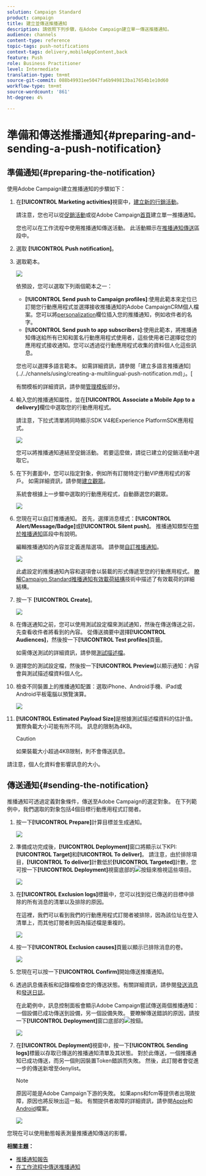 ```yaml
---
solution: Campaign Standard
product: campaign
title: 建立並傳送推播通知
description: 請依照下列步驟，在Adobe Campaign建立單一傳送推播通知。
audience: channels
content-type: reference
topic-tags: push-notifications
context-tags: delivery,mobileAppContent,back
feature: Push
role: Business Practitioner
level: Intermediate
translation-type: tm+mt
source-git-commit: 088b49931ee5047fa6b949813ba17654b1e10d60
workflow-type: tm+mt
source-wordcount: '861'
ht-degree: 4%

---
```



# 準備和傳送推播通知{#preparing-and-sending-a-push-notification}

## 準備通知{#preparing-the-notification}

使用Adobe Campaign建立推播通知的步驟如下：

1. 在&#x200B;**[!UICONTROL Marketing activities]**&#x200B;視窗中，[建立新的行銷活動](../../start/using/marketing-activities.md#creating-a-marketing-activity)。

   請注意，您也可以從[促銷活動](../../start/using/marketing-activities.md#creating-a-marketing-activity)或從Adobe Campaign[首頁](../../start/using/interface-description.md#home-page)建立單一推播通知。

   您也可以在工作流程中使用推播通知傳送活動。 此活動顯示在[推播通知傳送](../../automating/using/push-notification-delivery.md)區段中。

1. 選取 **[!UICONTROL Push notification]**。
1. 選取範本。

   ![](assets/push_notif_type.png)

   依預設，您可以選取下列兩個範本之一：

   * **[!UICONTROL Send push to Campaign profiles]**:使用此範本來定位已訂閱您行動應用程式並選擇接收推播通知的Adobe CampaignCRM個人檔案。您可以將[personalization](../../designing/using/personalization.md#inserting-a-personalization-field)欄位插入您的推播通知，例如收件者的名字。
   * **[!UICONTROL Send push to app subscribers]**:使用此範本，將推播通知傳送給所有已知和匿名行動應用程式使用者，這些使用者已選擇從您的應用程式接收通知。您可以透過從行動應用程式收集的資料個人化這些訊息。

   您也可以選擇多語言範本。 如需詳細資訊，請參閱「建立多語言推播通知](../../channels/using/creating-a-multilingual-push-notification.md)」。[

   有關模板的詳細資訊，請參閱[管理模板](../../start/using/marketing-activity-templates.md)部分。

1. 輸入您的推播通知屬性，並在&#x200B;**[!UICONTROL Associate a Mobile App to a delivery]**&#x200B;欄位中選取您的行動應用程式。

   請注意，下拉式清單將同時顯示SDK V4和Experience PlatformSDK應用程式。

   ![](assets/push_notif_properties.png)

   您可以將推播通知連結至促銷活動。 若要這麼做，請從已建立的促銷活動中選取它。

1. 在下列畫面中，您可以指定對象，例如所有訂閱特定行動VIP應用程式的客戶。 如需詳細資訊，請參閱[建立觀眾](../../audiences/using/creating-audiences.md)。

   系統會根據上一步驟中選取的行動應用程式，自動篩選您的觀眾。

   ![](assets/push_notif_audience.png)

1. 您現在可以自訂推播通知。 首先，選擇消息樣式：**[!UICONTROL Alert/Message/Badge]**&#x200B;或&#x200B;**[!UICONTROL Silent push]**。 推播通知類型在[關於推播通知](../../channels/using/about-push-notifications.md)區段中有說明。

   編輯推播通知的內容並定義進階選項。 請參閱[自訂推播通知](../../channels/using/customizing-a-push-notification.md)。

   ![](assets/push_notif_content.png)

   此處設定的推播通知內容和選項會以裝載的形式傳遞至您的行動應用程式。 [瞭解Campaign Standard推播通知有效載荷結構](https://helpx.adobe.com/tw/campaign/kb/understanding-campaign-standard-push-notifications-payload-struc.html)技術中描述了有效載荷的詳細結構。

1. 按一下 **[!UICONTROL Create]**。

   ![](assets/push_notif_content_2.png)

1. 在傳送通知之前，您可以使用測試設定檔來測試通知，然後在傳送傳送之前，先查看收件者將看到的內容。 從傳送摘要中選擇&#x200B;**[!UICONTROL Audiences]**，然後按一下&#x200B;**[!UICONTROL Test profiles]**&#x200B;頁籤。

   如需傳送測試的詳細資訊，請參閱[測試描述檔](../../sending/using/sending-proofs.md)。

1. 選擇您的測試設定檔，然後按一下&#x200B;**[!UICONTROL Preview]**&#x200B;以顯示通知：內容會與測試描述檔資料個人化。
1. 檢查不同裝置上的推播通知配置：選取iPhone、Android手機、iPad或Android平板電腦以預覽演算。

   ![](assets/push_notif_preview.png)

1. **[!UICONTROL Estimated Payload Size]**&#x200B;是根據測試描述檔資料的估計值。 實際負載大小可能有所不同。 訊息的限制為4KB。

   >[!CAUTION]
   >
   >如果裝載大小超過4KB限制，則不會傳送訊息。

請注意，個人化資料會影響訊息的大小。

## 傳送通知{#sending-the-notification}

推播通知可透過定義對象條件，傳送至Adobe Campaign的選定對象。 在下列範例中，我們選取的對象包括4個目標行動應用程式訂閱者。

1. 按一下&#x200B;**[!UICONTROL Prepare]**&#x200B;計算目標並生成通知。

   ![](assets/push_send_1.png)

1. 準備成功完成後，**[!UICONTROL Deployment]**&#x200B;窗口將顯示以下KPI:**[!UICONTROL Target]**&#x200B;和&#x200B;**[!UICONTROL To deliver]**。 請注意，由於排除項目，**[!UICONTROL To deliver]**&#x200B;計數低於&#x200B;**[!UICONTROL Targeted]**&#x200B;計數，您可按一下&#x200B;**[!UICONTROL Deployment]**&#x200B;視窗底部的![](assets/lp_link_properties.png)按鈕來檢視這些項目。

   ![](assets/push_send_2.png)

1. 在&#x200B;**[!UICONTROL Exclusion logs]**&#x200B;標籤中，您可以找到從已傳送的目標中排除的所有消息的清單以及排除的原因。

   在這裡，我們可以看到我們的行動應用程式訂閱者被排除，因為該位址在登入清單上，而其他訂閱者則因為描述檔是重複的。

   ![](assets/push_send_5.png)

1. 按一下&#x200B;**[!UICONTROL Exclusion causes]**&#x200B;頁籤以顯示已排除消息的卷。

   ![](assets/push_send_7.png)

1. 您現在可以按一下&#x200B;**[!UICONTROL Confirm]**&#x200B;開始傳送推播通知。
1. 透過訊息儀表板和記錄檔檢查您的傳送狀態。有關詳細資訊，請參閱[發送消息](../../sending/using/confirming-the-send.md)和[發送日誌](../../sending/using/monitoring-a-delivery.md#delivery-logs)。

   在此範例中，訊息控制面板會顯示Adobe Campaign嘗試傳送兩個推播通知：一個設備已成功傳送到設備，另一個設備失敗。 要瞭解傳送錯誤的原因，請按一下&#x200B;**[!UICONTROL Deployment]**&#x200B;窗口底部的![](assets/lp_link_properties.png)按鈕。

   ![](assets/push_send_4.png)

1. 在&#x200B;**[!UICONTROL Deployment]**&#x200B;視窗中，按一下&#x200B;**[!UICONTROL Sending logs]**&#x200B;標籤以存取已傳送的推播通知清單及其狀態。 對於此傳送，一個推播通知已成功傳送，而另一個則因裝置Token錯誤而失敗。 然後，此訂閱者會從進一步的傳送新增至denylist。

   >[!NOTE]
   >
   >原因可能是Adobe Campaign下游的失敗。 如果apns和fcm等提供者出現故障，原因也將反映出這一點。 有關提供者故障的詳細資訊，請參閱[Apple](https://developer.apple.com/library/content/documentation/NetworkingInternet/Conceptual/RemoteNotificationsPG/CommunicatingwithAPNs.html)和[Android](https://firebase.google.com/docs/cloud-messaging/http-server-ref)檔案。

   ![](assets/push_send_6.png)

您現在可以使用動態報表測量推播通知傳送的影響。

**相關主題：**

* [推播通知報告](../../reporting/using/push-notification-report.md)
* [在工作流程中傳送推播通知](../../automating/using/push-notification-delivery.md)
